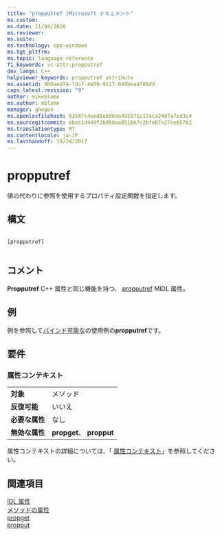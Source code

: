 ```yaml
---
title: "propputref |Microsoft ドキュメント"
ms.custom: 
ms.date: 11/04/2016
ms.reviewer: 
ms.suite: 
ms.technology: cpp-windows
ms.tgt_pltfrm: 
ms.topic: language-reference
f1_keywords: vc-attr.propputref
dev_langs: C++
helpviewer_keywords: propputref attribute
ms.assetid: 9b0aed74-fdc7-4e59-9117-949bea4f86dd
caps.latest.revision: "9"
author: mikeblome
ms.author: mblome
manager: ghogen
ms.openlocfilehash: 63587c4eed8ebd6da495571c17aca24d7a7ed3c4
ms.sourcegitcommit: ebec1d449f2bd98aa851667c2bfeb7e27ce657b2
ms.translationtype: MT
ms.contentlocale: ja-JP
ms.lasthandoff: 10/24/2017
---
```

# <a name="propputref"></a>propputref
値の代わりに参照を使用するプロパティ設定関数を指定します。  
  
## <a name="syntax"></a>構文  
  
```  
  
[propputref]  
  
```  
  
## <a name="remarks"></a>コメント  
 **Propputref** C++ 属性と同じ機能を持つ、 [propputref](http://msdn.microsoft.com/library/windows/desktop/aa367147) MIDL 属性。  
  
## <a name="example"></a>例  
 例を参照して[バインド可能な](../windows/bindable.md)の使用例の**propputref**です。  
  
## <a name="requirements"></a>要件  
  
### <a name="attribute-context"></a>属性コンテキスト  
  
|||  
|-|-|  
|**対象**|メソッド|  
|**反復可能**|いいえ|  
|**必要な属性**|なし|  
|**無効な属性**|**propget**、 **propput**|  
  
 属性コンテキストの詳細については、「 [属性コンテキスト](../windows/attribute-contexts.md)」を参照してください。  
  
## <a name="see-also"></a>関連項目  
 [IDL 属性](../windows/idl-attributes.md)   
 [メソッドの属性](../windows/method-attributes.md)   
 [propget](../windows/propget.md)   
 [propput](../windows/propput.md)   
